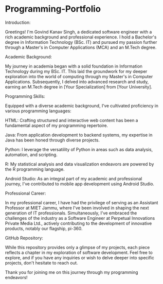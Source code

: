# Programming-Portfolio
Introduction:

Greetings! I'm Govind Kanav Singh, a dedicated software engineer with a rich academic background and professional experience. I hold a Bachelor's degree in Information Technology (BSc. IT) and pursued my passion further through a Master's in Computer Applications (MCA) and an M.Tech degree.

Academic Background:

My journey in academia began with a solid foundation in Information Technology during my BSc. IT. This laid the groundwork for my deeper exploration into the world of computing through my Master's in Computer Applications. Subsequently, I delved into advanced research and study, earning an M.Tech degree in [Your Specialization] from [Your University].

Programming Skills:

Equipped with a diverse academic background, I've cultivated proficiency in various programming languages:

HTML: Crafting structured and interactive web content has been a fundamental aspect of my programming repertoire.

Java: From application development to backend systems, my expertise in Java has been honed through diverse projects.

Python: I leverage the versatility of Python in areas such as data analysis, automation, and scripting.

R: My statistical analysis and data visualization endeavors are powered by the R programming language.

Android Studio: As an integral part of my academic and professional journey, I've contributed to mobile app development using Android Studio.

Professional Career:

In my professional career, I have had the privilege of serving as an Assistant Professor at MIET Jammu, where I've been involved in shaping the next generation of IT professionals. Simultaneously, I've embraced the challenges of the industry as a Software Engineer at Perpetual Innovations Private Media Ltd., actively contributing to the development of innovative products, notably our flagship, pi-360.

GitHub Repository:

While this repository provides only a glimpse of my projects, each piece reflects a chapter in my exploration of software development. Feel free to explore, and if you have any inquiries or wish to delve deeper into specific projects, don't hesitate to reach out.

Thank you for joining me on this journey through my programming endeavors!
